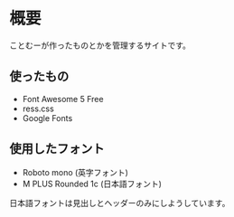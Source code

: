 # 概要

ことむーが作ったものとかを管理するサイトです。

## 使ったもの

- Font Awesome 5 Free
- ress.css
- Google Fonts

## 使用したフォント

- Roboto mono (英字フォント)
- M PLUS Rounded 1c (日本語フォント)

日本語フォントは見出しとヘッダーのみにしようしています。



